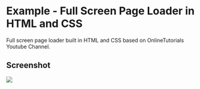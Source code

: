 <h1>Example - Full Screen Page Loader in HTML and CSS</h1>
<p>Full screen page loader built in HTML and CSS based on OnlineTutorials Youtube Channel.</p>

<h2>Screenshot</h2>
<img src="https://github.com/DjalmoCruzJr/onlinetutorials-tutorial-full-screen-page-loader-in-html-and-css/blob/master/screenshots/screenshot.gif?raw=true">
